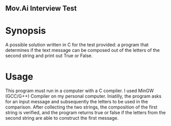 ## Mov.Ai Interview Test

# Synopsis

A possible solution written in C for the test provided: a program that determines if the text message can be composed out of the letters of the second string and print out True or False.


# Usage

This program must run in a computer with a C compiler. I used MinGW (GCC/G++) Compiler on my personal computer.
Iniatilly, the program asks for an input message and subsequently the letters to be used in the comparison.
After collecting the two strings, the composition of the first string is verified, and the program returns true or false if the letters from the second string are able to construct the first message. 

